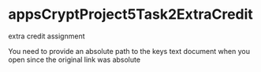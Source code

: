 # appsCryptProject5Task2ExtraCredit
extra credit assignment

You need to provide an absolute path to the keys text document when you open since the original link was absolute
